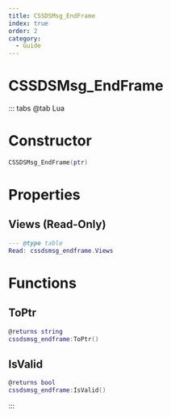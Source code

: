 ```yaml
---
title: CSSDSMsg_EndFrame
index: true
order: 2
category:
  - Guide
---
```


# CSSDSMsg_EndFrame

::: tabs
@tab Lua
# Constructor
```lua
CSSDSMsg_EndFrame(ptr)
```
# Properties
## Views (Read-Only)
```lua
--- @type table
Read: cssdsmsg_endframe.Views
```
# Functions
## ToPtr
```lua
@returns string
cssdsmsg_endframe:ToPtr()
```
## IsValid
```lua
@returns bool
cssdsmsg_endframe:IsValid()
```

:::